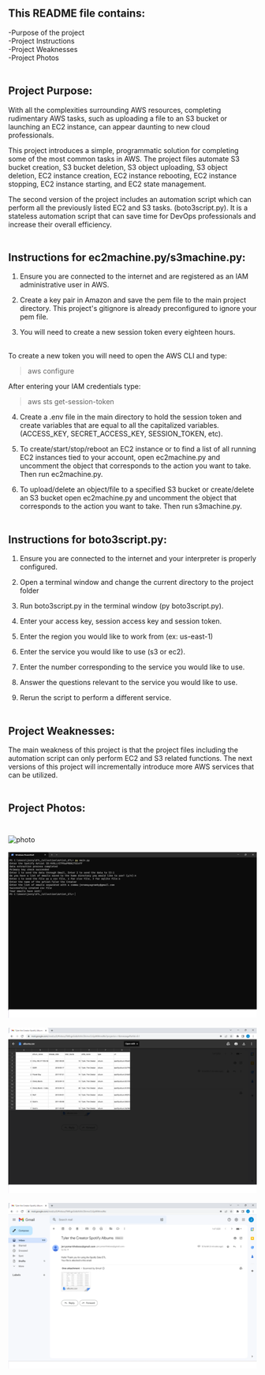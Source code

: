 <br>

## This README file contains:
-Purpose of the project <br>
-Project Instructions<br>
-Project Weaknesses<br>
-Project Photos <br><br>
## Project Purpose:

With all the complexities surrounding AWS resources, completing rudimentary AWS tasks, such as uploading a file to an S3 bucket or launching an EC2 instance, can appear daunting to new cloud professionals. 

This project introduces a simple, programmatic solution for completing some of the most common tasks in AWS. The project files automate S3 bucket creation, S3 bucket deletion, S3 object uploading, S3 object deletion, EC2 instance creation, EC2 instance rebooting, EC2 instance stopping, EC2 instance starting, and EC2 state management.

The second version of the project includes an automation script which can perform all the previously listed EC2 and S3 tasks. (boto3script.py). It is a stateless automation script that can save time for DevOps professionals and increase their overall efficiency.<br><br>

## Instructions for ec2machine.py/s3machine.py:

1. Ensure you are connected to the internet and are registered as an IAM administrative user in AWS.

2. Create a key pair in Amazon and save the pem file to the main project directory. This project's gitignore is already preconfigured to ignore your pem file.

3. You will need to create a new session token every eighteen hours.<br><br>

To create a new token you will need to open the AWS CLI and type:
> aws configure


After entering your IAM credentials type:
> aws sts get-session-token




4. Create a .env file in the main directory to hold the session token and create variables that are equal to all the capitalized variables. (ACCESS_KEY, SECRET_ACCESS_KEY, SESSION_TOKEN, etc).

5. To create/start/stop/reboot an EC2 instance or to find a list of all running EC2 instances tied to your account, open ec2machine.py and uncomment the object that corresponds to the action you want to take. Then run ec2machine.py.

6. To upload/delete an object/file to a specified S3 bucket or create/delete an S3 bucket open ec2machine.py and uncomment the object that corresponds to the action you want to take. Then run s3machine.py.<br><br>

 
## Instructions for boto3script.py:

1. Ensure you are connected to the internet and your interpreter is properly configured.

2. Open a terminal window and change the current directory to the project folder

3. Run boto3script.py in the terminal window (py boto3script.py).

4. Enter your access key, session access key and session token.

5. Enter the region you would like to work from (ex: us-east-1)

6. Enter the service you would like to use (s3 or ec2).

7. Enter the number corresponding to the service you would like to use.

8. Answer the questions relevant to the service you would like to use.

9. Rerun the script to perform a different service.<br><br>

## Project Weaknesses:
The main weakness of this project is that the project files including the automation script can only perform EC2 and S3 related functions. The next versions of this project will incrementally introduce more AWS services that can be utilized. <br><br>

## Project Photos:<br><br>
![photo](photos/screenshot4.png)<br><br>
![photo](photos/screenshot1.png)<br><br>
![photo](photos/screenshot3.png)<br><br>
![photo](photos/screenshot2.png)